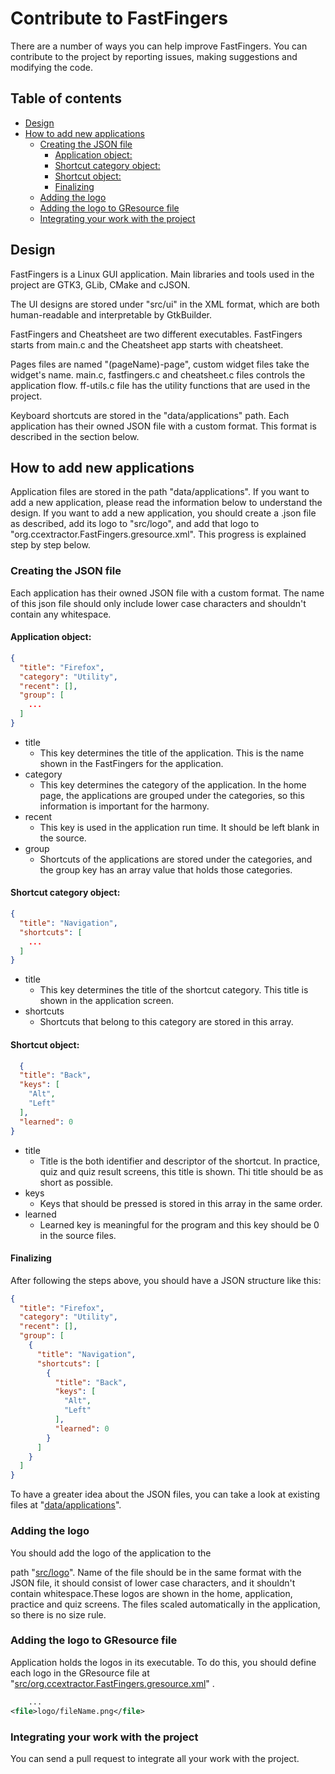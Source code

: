 # Contribute to FastFingers

There are a number of ways you can help improve FastFingers. You can contribute to the project by reporting issues,
making suggestions and modifying the code.

## Table of contents
* [Design](#design)
* [How to add new applications](#how-to-add-new-applications)
    + [Creating the JSON file](#creating-the-json-file)
        - [Application object:](#application-object-)
        - [Shortcut category object:](#shortcut-category-object-)
        - [Shortcut object:](#shortcut-object-)
        - [Finalizing](#finalizing)
    + [Adding the logo](#adding-the-logo)
    + [Adding the logo to GResource file](#adding-the-logo-to-gresource-file)
    + [Integrating your work with the project](#integrating-your-work-with-the-project)

## Design

FastFingers is a Linux GUI application. Main libraries and tools used in the project are GTK3, GLib, CMake and cJSON.

The UI designs are stored under "src/ui" in the XML format, which are both human-readable and interpretable by
GtkBuilder.

FastFingers and Cheatsheet are two different executables. FastFingers starts from main.c and the Cheatsheet app starts
with cheatsheet.

Pages files are named "(pageName)-page", custom widget files take the widget's name. main.c, fastfingers.c and
cheatsheet.c files controls the application flow. ff-utils.c file has the utility functions that are used in the
project.

Keyboard shortcuts are stored in the "data/applications" path. Each application has their owned JSON file with a custom
format. This format is described in the section below.

## How to add new applications

Application files are stored in the path "data/applications". If you want to add a new application, please read the
information below to understand the design. If you want to add a new application, you should create a .json file as
described, add its logo to "src/logo", and add that logo to
"org.ccextractor.FastFingers.gresource.xml". This progress is explained step by step below.

### Creating the JSON file

Each application has their owned JSON file with a custom format. The name of this json file should only include lower
case characters and shouldn't contain any whitespace.

#### Application object:

```json
{
  "title": "Firefox",
  "category": "Utility",
  "recent": [],
  "group": [
    ...
  ]
}
```

* title
    * This key determines the title of the application. This is the name shown in the FastFingers for the application.
* category
    * This key determines the category of the application. In the home page, the applications are grouped under the
      categories, so this information is important for the harmony.
* recent
    * This key is used in the application run time. It should be left blank in the source.
* group
    * Shortcuts of the applications are stored under the categories, and the group key has an array value that holds
      those categories.

#### Shortcut category object:

```json
{
  "title": "Navigation",
  "shortcuts": [
    ...
  ]
}
```

* title
    * This key determines the title of the shortcut category. This title is shown in the application screen.
* shortcuts
    * Shortcuts that belong to this category are stored in this array.

#### Shortcut object:

```json
  {
  "title": "Back",
  "keys": [
    "Alt",
    "Left"
  ],
  "learned": 0
}
```

* title
    * Title is the both identifier and descriptor of the shortcut. In practice, quiz and quiz result screens, this title
      is shown. Thi title should be as short as possible.
* keys
    * Keys that should be pressed is stored in this array in the same order.
* learned
    * Learned key is meaningful for the program and this key should be 0 in the source files.

#### Finalizing

After following the steps above, you should have a JSON structure like this:

```json
{
  "title": "Firefox",
  "category": "Utility",
  "recent": [],
  "group": [
    {
      "title": "Navigation",
      "shortcuts": [
        {
          "title": "Back",
          "keys": [
            "Alt",
            "Left"
          ],
          "learned": 0
        }
      ]
    }
  ]
}
```

To have a greater idea about the JSON files, you can take a look at existing files
at "[data/applications](https://github.com/CCExtractor/fastfingers/tree/main/data/applications)".

### Adding the logo

You should add the logo of the application to the

path "[src/logo](https://github.com/CCExtractor/fastfingers/tree/main/src/logo)". Name of the file should be in the same
format with the JSON file, it should consist of lower case characters, and it shouldn't contain whitespace.These logos
are shown in the home, application, practice and quiz screens. The files scaled automatically in the application, so
there is no size rule.

### Adding the logo to GResource file

Application holds the logos in its executable. To do this, you should define each logo in the GResource file
at "[src/org.ccextractor.FastFingers.gresource.xml](https://github.com/CCExtractor/fastfingers/blob/main/src/org.ccextractor.FastFingers.gresource.xml)"
.

```xml
    ...
<file>logo/fileName.png</file>
```

### Integrating your work with the project

You can send a pull request to integrate all your work with the project.
